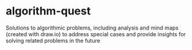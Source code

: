 # algorithm-quest
Solutions to algorithmic problems, including analysis and mind maps (created with draw.io) to address special cases and provide insights for solving related problems in the future
